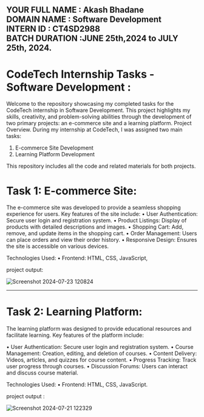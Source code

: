 
YOUR FULL NAME : Akash Bhadane   
DOMAIN NAME : Software Development         
INTERN ID : CT4SD2988                  
BATCH DURATION :JUNE 25th,2024 to JULY 25th, 2024.           
---------------------------------------------------------------------------------------------------------------------------------------------------------------------------------------------------------------------------                     
<h1> CodeTech Internship Tasks - Software Development : </h1>

Welcome to the repository showcasing my completed tasks for the CodeTech internship in Software Development.
This project highlights my skills, creativity, and problem-solving abilities through the development of two primary projects: an e-commerce site and a learning platform.
Project Overview.
During my internship at CodeTech, I was assigned two main tasks:

1.	E-commerce Site Development
2.	Learning Platform Development
   
This repository includes all the code and related materials for both projects.

<h1> Task 1: E-commerce Site: </h1> 

The e-commerce site was developed to provide a seamless shopping experience for users. Key features of the site include:
•	User Authentication: Secure user login and registration system.
•	Product Listings: Display of products with detailed descriptions and images.
•	Shopping Cart: Add, remove, and update items in the shopping cart.
•	Order Management: Users can place orders and view their order history.
•	Responsive Design: Ensures the site is accessible on various devices.

Technologies Used:
•	Frontend: HTML, CSS, JavaScript,

project output: 

![Screenshot 2024-07-23 120824](https://github.com/user-attachments/assets/061b3fa7-ca8f-416f-9e22-3516ef0c2c93)

_________________________________________________________________________________________________________________________________________________________________________
<h1> Task 2: Learning Platform: </h1>                                                                                                       

The learning platform was designed to provide educational resources and facilitate learning. Key features of the platform include:                               
                                                                                                                                                                          
•	User Authentication: Secure user login and registration system.
•	Course Management: Creation, editing, and deletion of courses.
•	Content Delivery: Videos, articles, and quizzes for course content.
•	Progress Tracking: Track user progress through courses.
•	Discussion Forums: Users can interact and discuss course material.

Technologies Used:
•	Frontend: HTML, CSS, JavaScript.

project output :  

![Screenshot 2024-07-21 122329](https://github.com/user-attachments/assets/bb266f29-874e-427a-9363-7f476c1ba56a)









